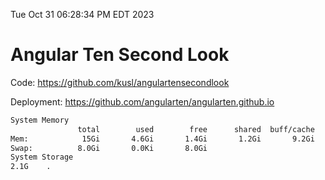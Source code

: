 Tue Oct 31 06:28:34 PM EDT 2023

# Angular Ten Second Look

Code: https://github.com/kusl/angulartensecondlook

Deployment: https://github.com/angularten/angularten.github.io

```bash
System Memory
               total        used        free      shared  buff/cache   available
Mem:            15Gi       4.6Gi       1.4Gi       1.2Gi       9.2Gi       9.1Gi
Swap:          8.0Gi       0.0Ki       8.0Gi
System Storage
2.1G	.
```
